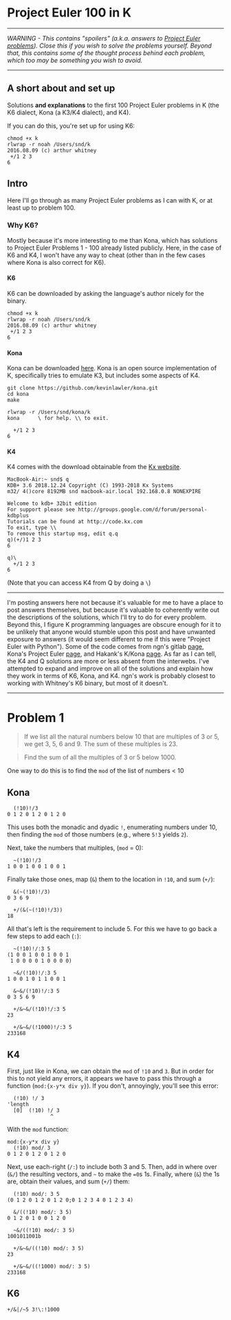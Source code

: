 # Project Euler 100 in K

***

*WARNING - This contains "spoilers" (a.k.a. answers to [Project Euler problems](https://projecteuler.net/)). Close this if you wish to solve the problems yourself. Beyond that, this contains some of the thought process behind each problem, which too may be something you wish to avoid.*


***



## A short about and set up

Solutions **and explanations** to the first 100 Project Euler problems in K (the K6 dialect, Kona (a K3/K4 dialect), and K4).

If you can do this, you're set up for using K6:

    chmod +x k
    rlwrap -r noah /Users/snd/k
    2016.08.09 (c) arthur whitney
     +/1 2 3
    6







## Intro

Here I'll go through as many Project Euler problems as I can with K, or at least up to problem 100. 

### Why K6? 

Mostly because it's more interesting to me than Kona, which has solutions to Project Euler Problems 1 - 100 already listed publicly. Here, in the case of K6 and K4, I won't have any way to cheat (other than in the few cases where Kona is also correct for K6).

#### K6

K6 can be downloaded by asking the language's author nicely for the binary.

    chmod +x k
    rlwrap -r noah /Users/snd/k
    2016.08.09 (c) arthur whitney
     +/1 2 3
    6

#### Kona

Kona can be downloaded [here](https://github.com/kevinlawler/kona). Kona is an open source implementation of K, specifically tries to emulate K3, but includes some aspects of K4.

    git clone https://github.com/kevinlawler/kona.git
    cd kona
    make

    rlwrap -r /Users/snd/kona/k
    kona      \ for help. \\ to exit.

      +/1 2 3
    6

#### K4

K4 comes with the download obtainable from the [Kx website](https://kx.com/download/).

    MacBook-Air:~ snd$ q
    KDB+ 3.6 2018.12.24 Copyright (C) 1993-2018 Kx Systems
    m32/ 4()core 8192MB snd macbook-air.local 192.168.0.8 NONEXPIRE

    Welcome to kdb+ 32bit edition
    For support please see http://groups.google.com/d/forum/personal-kdbplus
    Tutorials can be found at http://code.kx.com
    To exit, type \\
    To remove this startup msg, edit q.q
    q)(+/)1 2 3
    6

    q)\
      +/1 2 3
    6

(Note that you can access K4 from Q by doing a `\`)


***

I'm posting answers here not because it's valuable for me to have a place to post answers themselves, but because it's valuable to coherently write out the descriptions of the solutions, which I'll try to do for every problem. Beyond this, I figure K programming languages are obscure enough for it to be unlikely that anyone would stumble upon this post and have unwanted exposure to answers (it would seem different to me if this were "Project Euler with Python"). Some of the code comes from ngn's gitlab [page](https://github.com/ngn/k), Kona's Project Euler [page](https://github.com/kevinlawler/kona/wiki/Project-Euler-Code-Golf), and Hakank's K/Kona [page](http://www.hakank.org/k/). As far as I can tell, the K4 and Q solutions are more or less absent from the interwebs. I've attempted to expand and improve on all of the solutions and explain how they work in terms of K6, Kona, and K4. ngn's work is probably closest to working with Whitney's K6 binary, but most of it doesn't. 



***



# Problem 1

> If we list all the natural numbers below 10 that are multiples of 3 or 5, we get 3, 5, 6 and 9. The sum of these multiples is 23.

> Find the sum of all the multiples of 3 or 5 below 1000.






One way to do this is to find the `mod` of the list of numbers < 10

## Kona
```{}
  (!10)!/3
0 1 2 0 1 2 0 1 2 0
```

This uses both the monadic and dyadic `!`, enumerating numbers under 10, then finding the `mod` of those numbers (e.g., where `5!3` yields `2`). 

Next, take the numbers that multiples, (`mod` = 0):

```{}
  ~(!10)!/3
1 0 0 1 0 0 1 0 0 1
```

Finally take those ones, map (`&`) them to the location in `!10`, and sum (`+/`):

```{}
  &(~(!10)!/3)
0 3 6 9

  +/(&(~(!10)!/3))
18
```

All that's left is the requirement to include 5. For this we have to go back a few steps to add each (`:`):

```{}
  ~(!10)!/:3 5
(1 0 0 1 0 0 1 0 0 1
 1 0 0 0 0 1 0 0 0 0)
 
  ~&/(!10)!/:3 5
1 0 0 1 0 1 1 0 0 1

  &~&/(!10)!/:3 5
0 3 5 6 9

  +/&~&/(!10)!/:3 5
23
```

```{}
  +/&~&/(!1000)!/:3 5
233168
```







## K4

First, just like in Kona, we can obtain the `mod` of `!10` and `3`. But in order for this to not yield any errors, it appears we have to pass this through a function (`mod:{x-y*x div y}`). If you don't, annoyingly, you'll see this error:

```{}
  (!10) !/ 3
'length
  [0]  (!10) !/ 3
              ^
```

With the `mod` function:

```{}
mod:{x-y*x div y}
  (!10) mod/ 3
0 1 2 0 1 2 0 1 2 0
```

Next, use each-right (`/:`) to include both 3 and 5. Then, add in where over (`&/`) the resulting vectors, and `~` to make the `=0`s 1s. Finally, where (`&`) the 1s are, obtain their values, and sum (`+/`) them:

```{}
  (!10) mod/: 3 5
(0 1 2 0 1 2 0 1 2 0;0 1 2 3 4 0 1 2 3 4)

  &/((!10) mod/: 3 5)
0 1 2 0 1 0 0 1 2 0

  ~&/((!10) mod/: 3 5)
1001011001b

  +/&~&/((!10) mod/: 3 5)
23
```

```{}
  +/&~&/((!1000) mod/: 3 5)
233168
```







## K6
```
+/&|/~5 3!\:!1000
```

















